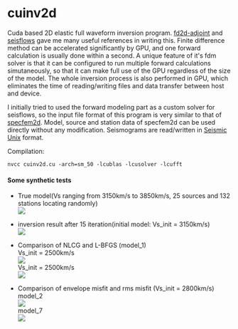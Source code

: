 # cuinv2d

Cuda based 2D elastic full waveform inversion program. [fd2d-adjoint](https://github.com/phlos/fd2d-adjoint) and [seisflows](https://github.com/rmodrak/seisflows) gave me many useful references in writing this. Finite difference method can be accelerated significantly by GPU, and one forward calculation is usually done within a second. A unique feature of it's fdm solver is that it can be configured to run multiple forward calculations simutaneously, so that it can make full use of the GPU regardless of the size of the model. The whole inversion process is also performed in GPU, which eliminates the time of reading/writing files and data transfer between host and device.

I initially tried to used the forward modeling part as a custom solver for seisflows, so the input file format of this program is very similar to that of [specfem2d](https://github.com/geodynamics/specfem2d). Model, source and station data of specfem2d can be used directly without any modification. Seismograms are read/written in [Seismic Unix](http://www.cwp.mines.edu/cwpcodes/) format.

Compilation:
```
nvcc cuinv2d.cu -arch=sm_50 -lcublas -lcusolver -lcufft
```

#### Some synthetic tests
* True model(Vs ranging from 3150km/s to 3850km/s, 25 sources and 132 stations locating randomly)<br>
![](https://raw.githubusercontent.com/libcy/cuinv2d/master/img/init.png)

* inversion result after 15 iteration(initial model: Vs_init = 3150km/s)<br>
![](https://raw.githubusercontent.com/libcy/cuinv2d/master/img/15.png)

* Comparison of NLCG and L-BFGS (model_1)<br>
  Vs_init = 2500km/s<br>
  ![](https://raw.githubusercontent.com/libcy/cuinv2d/master/img/c3500.png) <br>
  Vs_init = 2500km/s<br>
  ![](https://raw.githubusercontent.com/libcy/cuinv2d/master/img/c2800.png) <br>

* Comparison of envelope misfit and rms misfit (Vs_init = 2800km/s)<br>
  model_2<br>
  ![](https://raw.githubusercontent.com/libcy/cuinv2d/master/img/cm3.png) <br>
  model_7<br>
  ![](https://raw.githubusercontent.com/libcy/cuinv2d/master/img/cm7.png) <br>
